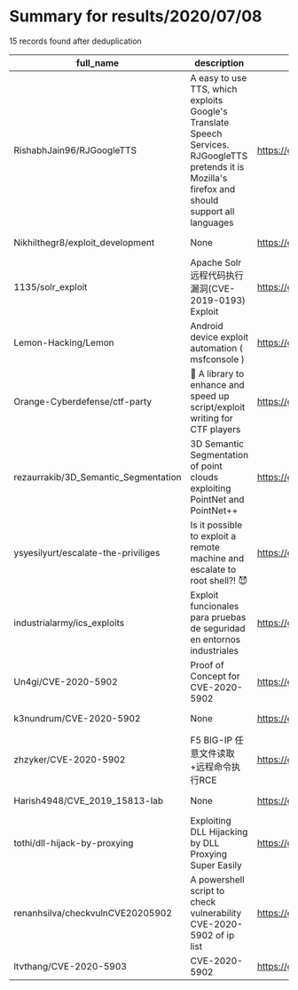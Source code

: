 
# Summary for results/2020/07/08
    
15 records found after deduplication

| full_name | description | html_url | matched_list | matched_count | pushed_at | size | stargazers_count | language | forks_count |
|--------------------------------------|-----------------------------------------------------------------------------------------------------------------------------------------------------|---------------------------------------------------------|------------------|-----------------|---------------------------|--------|--------------------|-------------|---------------|
| RishabhJain96/RJGoogleTTS | A easy to use TTS, which exploits Google's Translate Speech Services. RJGoogleTTS pretends it is Mozilla's firefox and should support all languages | https://github.com/RishabhJain96/RJGoogleTTS | ['exploit'] | 1 | 2020-07-08 05:34:31+00:00 | 44 | 17 | Objective-C | 7 |
| Nikhilthegr8/exploit_development | None | https://github.com/Nikhilthegr8/exploit_development | ['exploit'] | 1 | 2020-07-08 14:06:37+00:00 | 64 | 3 | Python | 1 |
| 1135/solr_exploit | Apache Solr远程代码执行漏洞(CVE-2019-0193) Exploit | https://github.com/1135/solr_exploit | ['exploit'] | 1 | 2020-07-08 06:51:47+00:00 | 66 | 51 | | 12 |
| Lemon-Hacking/Lemon | Android device exploit automation ( msfconsole ) | https://github.com/Lemon-Hacking/Lemon | ['exploit'] | 1 | 2020-07-08 12:21:13+00:00 | 114 | 17 | Python | 6 |
| Orange-Cyberdefense/ctf-party | :flags: A library to enhance and speed up script/exploit writing for CTF players | https://github.com/Orange-Cyberdefense/ctf-party | ['exploit'] | 1 | 2020-07-08 06:46:24+00:00 | 191 | 24 | Ruby | 12 |
| rezaurrakib/3D_Semantic_Segmentation | 3D Semantic Segmentation of point clouds exploiting PointNet and PointNet++ | https://github.com/rezaurrakib/3D_Semantic_Segmentation | ['exploit'] | 1 | 2020-07-08 06:53:40+00:00 | 156 | 0 | Python | 0 |
| ysyesilyurt/escalate-the-priviliges | Is it possible to exploit a remote machine and escalate to root shell?! 😈 | https://github.com/ysyesilyurt/escalate-the-priviliges | ['exploit'] | 1 | 2020-07-08 15:06:15+00:00 | 12 | 0 | Python | 0 |
| industrialarmy/ics_exploits | Exploit funcionales para pruebas de seguridad en entornos industriales | https://github.com/industrialarmy/ics_exploits | ['exploit'] | 1 | 2020-07-08 18:42:47+00:00 | 587 | 8 | Python | 2 |
| Un4gi/CVE-2020-5902 | Proof of Concept for CVE-2020-5902 | https://github.com/Un4gi/CVE-2020-5902 | ['cve-2'] | 1 | 2020-07-08 21:44:17+00:00 | 6 | 2 | | 1 |
| k3nundrum/CVE-2020-5902 | None | https://github.com/k3nundrum/CVE-2020-5902 | ['cve-2'] | 1 | 2020-07-08 13:06:22+00:00 | 2 | 0 | Python | 1 |
| zhzyker/CVE-2020-5902 | F5 BIG-IP 任意文件读取+远程命令执行RCE | https://github.com/zhzyker/CVE-2020-5902 | ['cve-2', 'rce'] | 2 | 2020-07-08 04:10:12+00:00 | 1844 | 10 | Python | 7 |
| Harish4948/CVE_2019_15813-lab | None | https://github.com/Harish4948/CVE_2019_15813-lab | ['cve-2'] | 1 | 2020-07-08 08:55:43+00:00 | 71515 | 0 | PHP | 0 |
| tothi/dll-hijack-by-proxying | Exploiting DLL Hijacking by DLL Proxying Super Easily | https://github.com/tothi/dll-hijack-by-proxying | ['exploit'] | 1 | 2020-07-08 19:08:08+00:00 | 4159 | 111 | C | 32 |
| renanhsilva/checkvulnCVE20205902 | A powershell script to check vulnerability CVE-2020-5902 of ip list | https://github.com/renanhsilva/checkvulnCVE20205902 | ['cve-2'] | 1 | 2020-07-08 21:56:56+00:00 | 173 | 1 | PowerShell | 0 |
| ltvthang/CVE-2020-5903 | CVE-2020-5902 | https://github.com/ltvthang/CVE-2020-5903 | ['cve-2'] | 1 | 2020-07-08 06:33:20+00:00 | 3 | 0 | | 0 |
